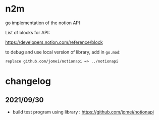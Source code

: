 # n2m
go implementation of the notion API

List of blocks for API:

https://developers.notion.com/reference/block

to debug and use local version of library, add in `go.mod`:

```
replace github.com/jomei/notionapi => ../notionapi
```

# changelog

## 2021/09/30
- build test program using library : https://github.com/jomei/notionapi


